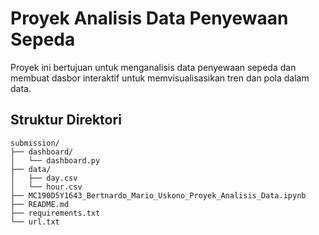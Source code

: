 # Proyek Analisis Data Penyewaan Sepeda

Proyek ini bertujuan untuk menganalisis data penyewaan sepeda dan membuat dasbor interaktif untuk memvisualisasikan tren dan pola dalam data.

## Struktur Direktori
```
submission/
├── dashboard/
│   └── dashboard.py
├── data/
│   ├── day.csv
│   └── hour.csv
├── MC190D5Y1643_Bertnardo_Mario_Uskono_Proyek_Analisis_Data.ipynb
├── README.md
├── requirements.txt
└── url.txt
```
